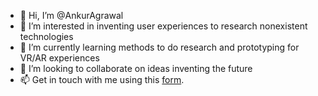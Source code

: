 - 👋 Hi, I’m @AnkurAgrawal
- 👀 I’m interested in inventing user experiences to research nonexistent technologies
- 🌱 I’m currently learning methods to do research and prototyping for VR/AR experiences
- 💞️ I’m looking to collaborate on ideas inventing the future
- 📫 Get in touch with me using this [form](https://ankuragrawal.xyz/contact).

<!---
AnkurAgrawal/AnkurAgrawal is a ✨ special ✨ repository because its `README.md` (this file) appears on your GitHub profile.
You can click the Preview link to take a look at your changes.
--->
